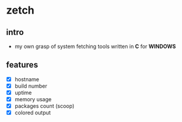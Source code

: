 # zetch

## intro
- my own grasp of system fetching tools written in **C** for **WINDOWS**

## features

- [x] hostname
- [x] build number
- [x] uptime
- [x] memory usage
- [x] packages count (scoop)
- [x] colored output